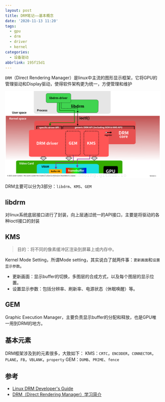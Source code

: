 ```yaml
---
layout: post
title: DRM笔记——基本概念
date: '2020-11-13 11:20'
tags:
  - gpu
  - drm
  - driver
  - kernel
categories:
  - 设备驱动
abbrlink: 195f15d1
---
```


`DRM`（Direct Rendering Manager）是linux中主流的图形显示框架，它将GPU的管理驱动和Display驱动，使得软件架构更为统一，方便管理和维护

![DRM](/images/2020/11/drm.png)

DRM主要可以分为3部分：`libdrm`、`KMS`、`GEM`

<!--more-->

## libdrm

对linux系统底层接口进行了封装，向上层通过统一的API接口，主要是将驱动的各种ioctl接口的封装

## KMS

>目的：将不同的像素缓冲区渲染到屏幕上或内存中。

Kernel Mode Setting，所谓Mode setting，其实说白了就两件事：`更新画面`和`设置显示参数`。
- 更新画面：显示buffer的切换，多图层的合成方式，以及每个图层的显示位置。
- 设置显示参数：包括分辨率、刷新率、电源状态（休眠唤醒）等。

## GEM

Graphic Execution Manager，主要负责显示buffer的分配和释放，也是GPU唯一用到DRM的地方。

## 基本元素

DRM框架涉及到的元素很多，大致如下：
KMS：`CRTC`，`ENCODER`，`CONNECTOR`，`PLANE`，`FB`，`VBLANK`，`property`
GEM：`DUMB`、`PRIME`、`fence`

## 参考

- [Linux DRM Developer's Guide](http://www.landley.net/kdocs/htmldocs/drm.html#drmIntroduction)
- [DRM（Direct Rendering Manager）学习简介](https://blog.csdn.net/hexiaolong2009/article/details/83720940)

